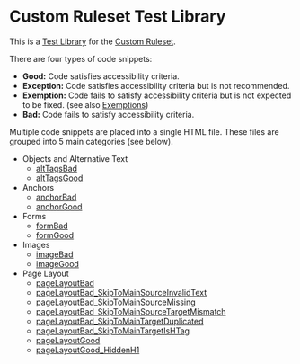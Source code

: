 # Custom Ruleset Test Library
This is a <a href='../README.md#test-library'>Test Library</a> for the <a href="../../README.md#custom-ruleset">Custom Ruleset</a>.

There are four types of code snippets:
<ul>
<li><b>Good:</b> Code satisfies accessibility criteria.</li>
<li><b>Exception:</b> Code satisfies accessibility criteria but is not recommended.</b></li>
<li><b>Exemption:</b> Code fails to satisfy accessibility criteria but is not expected to be fixed.  (see also <a href='../README.md#exemptions'>Exemptions</a>)</li>
<li><b>Bad:</b> Code fails to satisfy accessibility criteria.</li>
</ul>

Multiple code snippets are placed into a single HTML file.  These files are grouped into 5 main categories (see below).

<ul>

<li>Objects and Alternative Text
<ul>
<li><a href='https://htmlpreview.github.io/?https://github.com/ebay/accessibility-ruleset-runner/blob/master/rulesets/tests/input/altTagsBad.html'>altTagsBad</a></li>
<li><a href='https://htmlpreview.github.io/?https://github.com/ebay/accessibility-ruleset-runner/blob/master/rulesets/tests/input/altTagsGood.html'>altTagsGood</a></li>
</ul>
</li>

<li>Anchors
<ul>
<li><a href='https://htmlpreview.github.io/?https://github.com/ebay/accessibility-ruleset-runner/blob/master/rulesets/tests/input/anchorBad.html'>anchorBad</a></li>
<li><a href='https://htmlpreview.github.io/?https://github.com/ebay/accessibility-ruleset-runner/blob/master/rulesets/tests/input/anchorGood.html'>anchorGood</a></li>
</ul>
</li>

<li>Forms
<ul>
<li><a href='https://htmlpreview.github.io/?https://github.com/ebay/accessibility-ruleset-runner/blob/master/rulesets/tests/input/formBad.html'>formBad</a></li>
<li><a href='https://htmlpreview.github.io/?https://github.com/ebay/accessibility-ruleset-runner/blob/master/rulesets/tests/input/formGood.html'>formGood</a></li>
</ul>
</li>

<li>Images
<ul>
<li><a href='https://htmlpreview.github.io/?https://github.com/ebay/accessibility-ruleset-runner/blob/master/rulesets/tests/input/imageBad.html'>imageBad</a></li>
<li><a href='https://htmlpreview.github.io/?https://github.com/ebay/accessibility-ruleset-runner/blob/master/rulesets/tests/input/imageGood.html'>imageGood</a></li>
</ul>
</li>

<li>Page Layout
<ul>
<li><a href='https://htmlpreview.github.io/?https://github.com/ebay/accessibility-ruleset-runner/blob/master/rulesets/tests/input/pageLayoutBad.html'>pageLayoutBad</a></li>
<li><a href='https://htmlpreview.github.io/?https://github.com/ebay/accessibility-ruleset-runner/blob/master/rulesets/tests/input/pageLayoutBad_SkipToMainSourceInvalidText.html'>pageLayoutBad_SkipToMainSourceInvalidText</a></li>
<li><a href='https://htmlpreview.github.io/?https://github.com/ebay/accessibility-ruleset-runner/blob/master/rulesets/tests/input/pageLayoutBad_SkipToMainSourceMissing.html'>pageLayoutBad_SkipToMainSourceMissing</a></li>
<li><a href='https://htmlpreview.github.io/?https://github.com/ebay/accessibility-ruleset-runner/blob/master/rulesets/tests/input/pageLayoutBad_SkipToMainSourceTargetMismatch.html'>pageLayoutBad_SkipToMainSourceTargetMismatch</a></li>
<li><a href='https://htmlpreview.github.io/?https://github.com/ebay/accessibility-ruleset-runner/blob/master/rulesets/tests/input/pageLayoutBad_SkipToMainTargetDuplicated.html'>pageLayoutBad_SkipToMainTargetDuplicated</a></li>
<li><a href='https://htmlpreview.github.io/?https://github.com/ebay/accessibility-ruleset-runner/blob/master/rulesets/tests/input/pageLayoutBad_SkipToMainTargetIsHTag.html'>pageLayoutBad_SkipToMainTargetIsHTag</a></li>
<li><a href='https://htmlpreview.github.io/?https://github.com/ebay/accessibility-ruleset-runner/blob/master/rulesets/tests/input/pageLayoutGood.html'>pageLayoutGood</a></li>
<li><a href='https://htmlpreview.github.io/?https://github.com/ebay/accessibility-ruleset-runner/blob/master/rulesets/tests/input/pageLayoutGood_HiddenH1.html'>pageLayoutGood_HiddenH1</a></li>
</ul>
</li>

</ul>